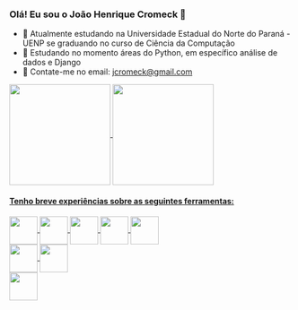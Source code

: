 ### Olá! Eu sou o João Henrique Cromeck 👋


- 🔭 Atualmente estudando na Universidade Estadual do Norte do Paraná - UENP se graduando no curso de Ciência da Computação
- 🌱 Estudando no momento áreas do Python, em específico análise de dados e Django
- 💬 Contate-me no email: jcromeck@gmail.com
<div>
  <a href="https://github.com/jcromeck">
  <img height="180em" align="center" src="https://github-readme-stats.vercel.app/api?username=jcromeck&show_icons=true&theme=radical" />
  <img height="180em" align="center" src="https://github-readme-stats.vercel.app/api/top-langs/?username=jcromeck&theme=radical" />
</div>

    
#### Tenho breve experiências sobre as seguintes ferramentas:
    
<div>
  <img height="50em" align="center" src="https://img.shields.io/badge/Django-092E20?style=for-the-badge&logo=django&logoColor=green" />
  <img height="50em" align="center" src="https://img.shields.io/badge/C%23-239120?style=for-the-badge&logo=c-sharp&logoColor=white" />
  <img height="50em" align="center" src="https://img.shields.io/badge/C%2B%2B-00599C?style=for-the-badge&logo=c%2B%2B&logoColor=white" />
  <img height="50em" align="center" src="https://img.shields.io/badge/Python-3776AB?style=for-the-badge&logo=python&logoColor=white" />
  <img height="50em" align="center" src="https://img.shields.io/badge/Java-ED8B00?style=for-the-badge&logo=openjdk&logoColor=white" />
</div>
<div>
  <img height="50em" align="center" src="https://img.shields.io/badge/SQLite-07405E?style=for-the-badge&logo=sqlite&logoColor=white" />
  <img height="50em" align="center" src="https://img.shields.io/badge/PostgreSQL-316192?style=for-the-badge&logo=postgresql&logoColor=white" />
</div>
<div>
  <img height="50em" align="center" src="https://img.shields.io/badge/Unity-100000?style=for-the-badge&logo=unity&logoColor=white" />
</div>
